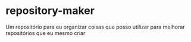 # repository-maker
Um repositório para eu organizar coisas que posso utilizar para melhorar repositórios que eu mesmo criar 
